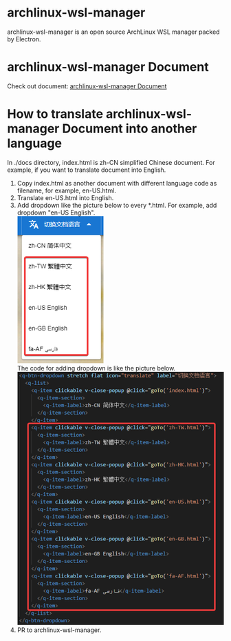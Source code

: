 # archlinux-wsl-manager
 archlinux-wsl-manager is an open source ArchLinux WSL manager packed by Electron.
# archlinux-wsl-manager Document
 Check out document: [archlinux-wsl-manager Document](https://cnoctave.github.io/archlinux-wsl-manager/index.html)
# How to translate archlinux-wsl-manager Document into another language
 In ./docs directory, index.html is zh-CN simplified Chinese document. 
 For example, if you want to translate document into English.
 1. Copy index.html as another document with different language code as filename, 
 for example, en-US.html.
 2. Translate en-US.html into English.
 3. Add dropdown like the picture below to every *.html. 
 For example, add dropdown "en-US English".  
 ![the dropdown looking](./docs/pic/translate_dropdown.png)  
 The code for adding dropdown is like the picture below.  
 ![the dropdown code](./docs/pic/translate_dropdown_code.png) 
 4. PR to archlinux-wsl-manager.